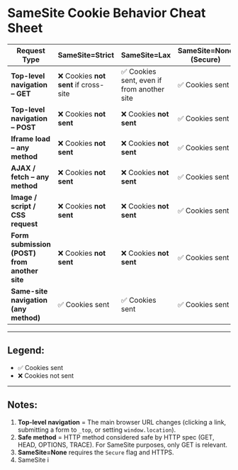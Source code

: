 # SameSite Cookie Behavior Cheat Sheet

| Request Type                          | SameSite=Strict           | SameSite=Lax                              | SameSite=None (Secure) |
|---------------------------------------|---------------------------|-------------------------------------------|------------------------|
| **Top-level navigation – GET**        | ❌ Cookies **not sent** if cross-site | ✅ Cookies sent, even if from another site | ✅ Cookies sent         |
| **Top-level navigation – POST**       | ❌ Cookies **not sent**    | ❌ Cookies **not sent**                    | ✅ Cookies sent         |
| **Iframe load – any method**           | ❌ Cookies **not sent**    | ❌ Cookies **not sent**                    | ✅ Cookies sent         |
| **AJAX / fetch – any method**          | ❌ Cookies **not sent**    | ❌ Cookies **not sent**                    | ✅ Cookies sent         |
| **Image / script / CSS request**       | ❌ Cookies **not sent**    | ❌ Cookies **not sent**                    | ✅ Cookies sent         |
| **Form submission (POST) from another site** | ❌ Cookies **not sent**    | ❌ Cookies **not sent**                    | ✅ Cookies sent         |
| **Same-site navigation (any method)**  | ✅ Cookies sent            | ✅ Cookies sent                            | ✅ Cookies sent         |

---

## Legend:
- ✅ Cookies sent
- ❌ Cookies not sent

---

## Notes:
1. **Top-level navigation** = The main browser URL changes (clicking a link, submitting a form to `_top`, or setting `window.location`).
2. **Safe method** = HTTP method considered safe by HTTP spec (GET, HEAD, OPTIONS, TRACE). For SameSite purposes, only GET is relevant.
3. **SameSite=None** requires the `Secure` flag and HTTPS.
4. SameSite i
